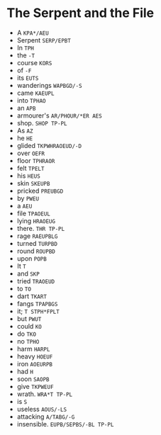 # The Serpent and the File

* A `KPA*/AEU`
* Serpent `SERP/EPBT`
* In `TPH`
* the `-T`
* course `KORS`
* of `-F`
* its `EUTS`
* wanderings `WAPBGD/-S`
* came `KAEUPL`
* into `TPHAO`
* an `APB`
* armourer's `AR/PHOUR/*ER AES`
* shop. `SHOP TP-PL`
* As `AZ`
* he `HE`
* glided `TKPWHRAOEUD/-D`
* over `OEFR`
* floor `TPHRAOR`
* felt `TPELT`
* his `HEUS`
* skin `SKEUPB`
* pricked `PREUBGD`
* by `PWEU`
* a `AEU`
* file `TPAOEUL`
* lying `HRAOEUG`
* there. `THR TP-PL`
* rage `RAEUPBLG`
* turned `TURPBD`
* round `ROUPBD`
* upon `POPB`
* It `T`
* and `SKP`
* tried `TRAOEUD`
* to `TO`
* dart `TKART`
* fangs `TPAPBGS`
* it; `T STPH*FPLT`
* but `PWUT`
* could `KO`
* do `TKO`
* no `TPHO`
* harm `HARPL`
* heavy `HOEUF`
* iron `AOEURPB`
* had `H`
* soon `SAOPB`
* give `TKPWEUF`
* wrath. `WRA*T TP-PL`
* is `S`
* useless `AOUS/-LS`
* attacking `A/TABG/-G`
* insensible. `EUPB/SEPBS/-BL TP-PL`
